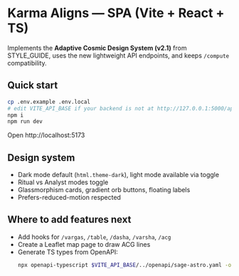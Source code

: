 # Karma Aligns — SPA (Vite + React + TS)

Implements the **Adaptive Cosmic Design System (v2.1)** from STYLE_GUIDE, uses the new lightweight API endpoints, and keeps `/compute` compatibility.

## Quick start

```bash
cp .env.example .env.local
# edit VITE_API_BASE if your backend is not at http://127.0.0.1:5000/api/v1
npm i
npm run dev
```

Open http://localhost:5173

## Design system

- Dark mode default (`html.theme-dark`), light mode available via toggle
- Ritual vs Analyst modes toggle
- Glassmorphism cards, gradient orb buttons, floating labels
- Prefers-reduced-motion respected

## Where to add features next

- Add hooks for `/vargas`, `/table`, `/dasha`, `/varsha`, `/acg`
- Create a Leaflet map page to draw ACG lines
- Generate TS types from OpenAPI:
  ```bash
  npx openapi-typescript $VITE_API_BASE/../openapi/sage-astro.yaml -o src/types/openapi.d.ts
  ```
